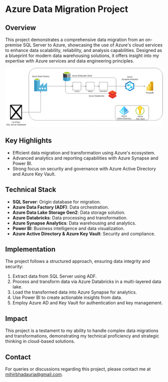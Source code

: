 # Azure Data Migration Project

## Overview
This project demonstrates a comprehensive data migration from an on-premise SQL Server to Azure, showcasing the use of Azure's cloud services to enhance data scalability, reliability, and analysis capabilities. Designed as a blueprint for modern data warehousing solutions, it offers insight into my expertise with Azure services and data engineering principles.

![Architecture Diagram](/Azure_Architecture_Diagram.drawio.png)

## Key Highlights
- Efficient data migration and transformation using Azure's ecosystem.
- Advanced analytics and reporting capabilities with Azure Synapse and Power BI.
- Strong focus on security and governance with Azure Active Directory and Azure Key Vault.

## Technical Stack
- **SQL Server**: Origin database for migration.
- **Azure Data Factory (ADF)**: Data orchestration.
- **Azure Data Lake Storage Gen2**: Data storage solution.
- **Azure Databricks**: Data processing and transformation.
- **Azure Synapse Analytics**: Data warehousing and analytics.
- **Power BI**: Business intelligence and data visualization.
- **Azure Active Directory & Azure Key Vault**: Security and compliance.

## Implementation
The project follows a structured approach, ensuring data integrity and security:
1. Extract data from SQL Server using ADF.
2. Process and transform data via Azure Databricks in a multi-layered data lake.
3. Load the transformed data into Azure Synapse for analytics.
4. Use Power BI to create actionable insights from data.
5. Employ Azure AD and Key Vault for authentication and key management.

## Impact
This project is a testament to my ability to handle complex data migrations and transformations, demonstrating my technical proficiency and strategic thinking in cloud-based solutions.

## Contact
For queries or discussions regarding this project, please contact me at mihirbhadauria@gmail.com.

